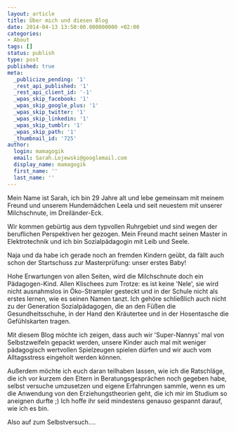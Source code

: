 ```yaml
---
layout: article
title: Über mich und diesen Blog
date: 2014-04-13 13:50:00.000000000 +02:00
categories:
- About
tags: []
status: publish
type: post
published: true
meta:
  _publicize_pending: '1'
  _rest_api_published: '1'
  _rest_api_client_id: '-1'
  _wpas_skip_facebook: '1'
  _wpas_skip_google_plus: '1'
  _wpas_skip_twitter: '1'
  _wpas_skip_linkedin: '1'
  _wpas_skip_tumblr: '1'
  _wpas_skip_path: '1'
  _thumbnail_id: '725'
author:
  login: mamagogik
  email: Sarah.Lojewski@googlemail.com
  display_name: mamagogik
  first_name: ''
  last_name: ''
---
```

Mein Name ist Sarah, ich bin 29 Jahre alt und lebe gemeinsam mit meinem Freund und unserem Hundemädchen Leela und seit neuestem mit unserer Milchschnute, im Dreiländer-Eck.

Wir kommen gebürtig aus dem typvollen Ruhrgebiet und sind wegen der beruflichen Perspektiven her gezogen.
Mein Freund macht seinen Master in Elektrotechnik und ich bin Sozialpädagogin mit Leib und Seele.

Naja und da habe ich gerade noch an fremden Kindern geübt, da fällt auch schon der Startschuss zur Masterprüfung: unser erstes Baby!

Hohe Erwartungen von allen Seiten, wird die Milchschnute doch ein Pädagogen-Kind. Allen Klischees zum Trotze: es ist keine 'Nele', sie wird nicht ausnahmslos in Öko-Strampler gesteckt und in der Schule nicht als erstes lernen, wie es seinen Namen tanzt.
Ich gehöre schließlich auch nicht zu der Generation Sozialpädagogen, die an den Füßen die Gesundheitsschuhe, in der Hand den Kräutertee und in der Hosentasche die Gefühlskarten tragen.

Mit diesem Blog möchte ich zeigen, dass auch wir 'Super-Nannys' mal von Selbstzweifeln gepackt werden, unsere Kinder auch mal mit weniger pädagogisch wertvollen Spielzeugen spielen dürfen und wir auch vom Alltagsstress eingeholt werden können.

Außerdem möchte ich euch daran teilhaben lassen, wie ich die Ratschläge, die ich vor kurzem den Eltern in Beratungsgesprächen noch gegeben habe, selbst versuche umzusetzen und eigene Erfahrungen sammle, wenn es um die Anwendung von den Erziehungstheorien geht, die ich mir im Studium so aneignen durfte ;) Ich hoffe ihr seid mindestens genauso gespannt darauf, wie ich es bin.

Also auf zum Selbstversuch....
